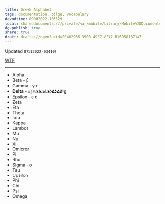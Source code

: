 ```yaml
---
title: Greek Alphabet
tags: documentation, bilge, vocabulary
davodtime: 09082022-105529
local: shareddocuments:///private/var/mobile/Library/Mobile%20Documents/iCloud~md~obsidian/Documents/OBSHIDDIAN/drafts/FE462935-3900-49E7-8FA7-B16D581B71A7.md
dg-publish: true
share: true
draft: drafts://open?uuid=FE462935-3900-49E7-8FA7-B16D581B71A7
---
```

Updated `07112022-034102`

[WTF](https://davidblue.wtf/drafts/FE462935-3900-49E7-8FA7-B16D581B71A7.html)

---

- Alpha
- Beta - β
- Gamma - γ ᴦ
- **Delta** - ⍋⍙≜𝚫𝛅𝛥𝛿𝜟𝜹𝝙𝝳𝞓𝞭ᵟƍ
- Epsilon - ε ε
- Zeta
- Eta
- Theta
- Iota
- Kappa
- Lambda
- Mu
- Nu
- Xi
- Omicron
- Pi
- Rho
- Sigma - σ
- Tau
- Upsilon
- Phi
- Chi
- Psi
- Omega